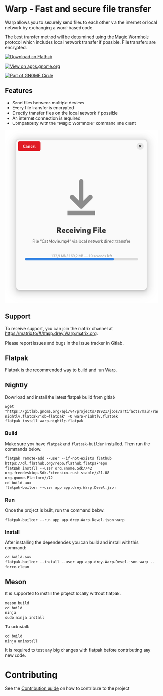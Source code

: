 # Warp - Fast and secure file transfer

Warp allows you to securely send files to each other via the internet or local network by exchanging a word-based code.

The best transfer method will be determined using the [Magic Wormhole](https://github.com/magic-wormhole/magic-wormhole#magic-wormhole) protocol which includes local network transfer if possible. File transfers are encrypted.

[<img width='240' alt='Download on Flathub' src='https://flathub.org/assets/badges/flathub-badge-en.png' />](https://flathub.org/apps/details/app.drey.Warp)

[<img width='240' alt='View on apps.gnome.org' src='https://gitlab.gnome.org/World/warp/-/raw/main/data/icons/app.drey.Warp.Badge.png' />](https://apps.gnome.org/app/app.drey.Warp/)

[<img width='240' alt='Part of GNOME Circle' src='https://gitlab.gnome.org/Teams/Circle/-/raw/91de93edbb3e75eb0882d56bd466e58b525135d5/assets/button/circle-button-fullcolor.svg' />](https://circle.gnome.org/)

## Features

* Send files between multiple devices
* Every file transfer is encrypted
* Directly transfer files on the local network if possible
* An internet connection is required
* Compatibility with the “Magic Wormhole” command line client

![File Transfer](data/screenshots/screenshot5.png "File Transfer")

## Support

To receive support, you can join the matrix channel at https://matrix.to/#/#app.drey.Warp:matrix.org.

Please report issues and bugs in the issue tracker in Gitlab.

## Flatpak

Flatpak is the recommended way to build and run Warp.

## Nightly

Download and install the latest flatpak build from gitlab

```shell
wget "https://gitlab.gnome.org/api/v4/projects/19921/jobs/artifacts/main/raw/warp-nightly.flatpak?job=flatpak" -O warp-nightly.flatpak
flatpak install warp-nightly.flatpak
```

### Build

Make sure you have `flatpak` and `flatpak-builder` installed. Then run the commands below.

```shell
flatpak remote-add --user --if-not-exists flathub https://dl.flathub.org/repo/flathub.flatpakrepo
flatpak install --user org.gnome.Sdk//42 org.freedesktop.Sdk.Extension.rust-stable//21.08 org.gnome.Platform//42
cd build-aux
flatpak-builder --user app app.drey.Warp.Devel.json
```

### Run

Once the project is built, run the command below.

```shell
flatpak-builder --run app app.drey.Warp.Devel.json warp
```

### Install

After installing the dependencies you can build and install with this command:

```shell
cd build-aux
flatpak-builder --install --user app app.drey.Warp.Devel.json warp --force-clean 
```

## Meson

It is supported to install the project locally without flatpak.

```shell
meson build
cd build
ninja
sudo ninja install
```

To uninstall:

```shell
cd build
ninja uninstall
```

It is required to test any big changes with flatpak before contributing any new code.

# Contributing
See the [Contribution guide](./CONTRIBUTING.md) on how to contribute to the project
